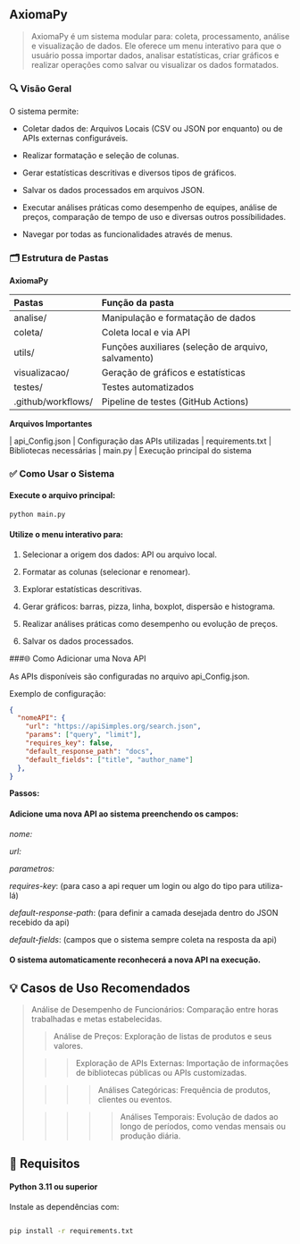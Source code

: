 ## **AxiomaPy**

> AxiomaPy é um sistema modular para: coleta, processamento, análise e visualização de dados. Ele oferece um menu interativo para que o usuário possa importar dados, analisar estatísticas, criar gráficos e realizar operações como salvar ou visualizar os dados formatados.

### 🔍 Visão Geral

O sistema permite:

* Coletar dados de: Arquivos Locais (CSV ou JSON por enquanto) ou de APIs externas configuráveis.

* Realizar formatação e seleção de colunas.

* Gerar estatísticas descritivas e diversos tipos de gráficos.

* Salvar os dados processados em arquivos JSON.

* Executar análises práticas como desempenho de equipes, análise de preços, comparação de tempo de uso e diversas outros possíbilidades.

* Navegar por todas as funcionalidades através de menus.

### 🗂️ Estrutura de Pastas

**AxiomaPy**

| Pastas               | Função da pasta                                       |
|:-------------------- |:----------------------------------------------------- |
| analise/             | Manipulação e formatação de dados                   |
| coleta/              | Coleta local e via API                              |
| utils/               | Funções auxiliares (seleção de arquivo, salvamento) |
| visualizacao/        | Geração de gráficos e estatísticas                  |
| testes/              | Testes automatizados                                |
| .github/workflows/   | Pipeline de testes (GitHub Actions)                 |

**Arquivos Importantes**

| api_Config.json     | Configuração das APIs utilizadas
| requirements.txt    | Bibliotecas necessárias
| main.py             | Execução principal do sistema


### ✅ Como Usar o Sistema

#### Execute o arquivo principal:

~~~~bash
python main.py
~~~~

#### Utilize o menu interativo para:

1. Selecionar a origem dos dados: API ou arquivo local.

2. Formatar as colunas (selecionar e renomear).

3. Explorar estatísticas descritivas.

4. Gerar gráficos: barras, pizza, linha, boxplot, dispersão e histograma.

5. Realizar análises práticas como desempenho ou evolução de preços.

6. Salvar os dados processados.

###🌐 Como Adicionar uma Nova API

As APIs disponíveis são configuradas no arquivo api_Config.json.

Exemplo de configuração:
~~~~json
{
  "nomeAPI": {
    "url": "https://apiSimples.org/search.json",
    "params": ["query", "limit"],
    "requires_key": false,
    "default_response_path": "docs",
    "default_fields": ["title", "author_name"]
  },
}
~~~~

**Passos:**

#### Adicione uma nova API ao sistema preenchendo os campos:

_nome:_ 

_url:_

_parametros:_

_requires-key_: (para caso a api requer um login ou algo do tipo para utiliza-lá)

_default-response-path_: (para definir a camada desejada dentro do JSON recebido da api)

_default-fields_: (campos que o sistema sempre coleta na resposta da api)
 
#### O sistema automaticamente reconhecerá a nova API na execução.

## 💡 Casos de Uso Recomendados

>Análise de Desempenho de Funcionários: Comparação entre horas trabalhadas e metas estabelecidas.
>
>>Análise de Preços: Exploração de listas de produtos e seus valores.
>
>>>Exploração de APIs Externas: Importação de informações de bibliotecas públicas ou APIs customizadas.
>
>>>>Análises Categóricas: Frequência de produtos, clientes ou eventos.
>
>>>>>Análises Temporais: Evolução de dados ao longo de períodos, como vendas mensais ou produção diária.

## 🔧 Requisitos

#### **Python 3.11 ou superior**

Instale as dependências com:

~~~bash

pip install -r requirements.txt

~~~
